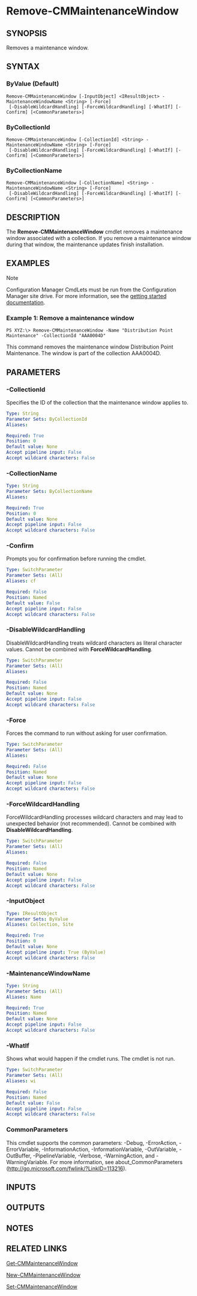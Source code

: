 ﻿---
external help file: AdminUI.PS.Collections.dll-Help.xml
ms.assetid: 64883A65-5691-40B6-B8DE-C2DE4EDEEB23
online version: https://go.microsoft.com/fwlink/?linkid=834126
schema: 2.0.0
---

# Remove-CMMaintenanceWindow

## SYNOPSIS
Removes a maintenance window.

## SYNTAX

### ByValue (Default)
```
Remove-CMMaintenanceWindow [-InputObject] <IResultObject> -MaintenanceWindowName <String> [-Force]
 [-DisableWildcardHandling] [-ForceWildcardHandling] [-WhatIf] [-Confirm] [<CommonParameters>]
```

### ByCollectionId
```
Remove-CMMaintenanceWindow [-CollectionId] <String> -MaintenanceWindowName <String> [-Force]
 [-DisableWildcardHandling] [-ForceWildcardHandling] [-WhatIf] [-Confirm] [<CommonParameters>]
```

### ByCollectionName
```
Remove-CMMaintenanceWindow [-CollectionName] <String> -MaintenanceWindowName <String> [-Force]
 [-DisableWildcardHandling] [-ForceWildcardHandling] [-WhatIf] [-Confirm] [<CommonParameters>]
```

## DESCRIPTION
The **Remove-CMMaintenanceWindow** cmdlet removes a maintenance window associated with a collection.
If you remove a maintenance window during that window, the maintenance updates finish installation.

## EXAMPLES

> [!NOTE]
> Configuration Manager CmdLets must be run from the Configuration Manager site drive. For more information, see the [getting started documentation](https://docs.microsoft.com/powershell/sccm/overview).


### Example 1: Remove a maintenance window
```
PS XYZ:\> Remove-CMMaintenanceWindow -Name "Distribution Point Maintenance" -CollectionId "AAA0004D"
```

This command removes the maintenance window Distribution Point Maintenance.
The window is part of the collection AAA0004D.

## PARAMETERS

### -CollectionId
Specifies the ID of the collection that the maintenance window applies to.

```yaml
Type: String
Parameter Sets: ByCollectionId
Aliases: 

Required: True
Position: 0
Default value: None
Accept pipeline input: False
Accept wildcard characters: False
```

### -CollectionName
```yaml
Type: String
Parameter Sets: ByCollectionName
Aliases: 

Required: True
Position: 0
Default value: None
Accept pipeline input: False
Accept wildcard characters: False
```

### -Confirm
Prompts you for confirmation before running the cmdlet.

```yaml
Type: SwitchParameter
Parameter Sets: (All)
Aliases: cf

Required: False
Position: Named
Default value: False
Accept pipeline input: False
Accept wildcard characters: False
```

### -DisableWildcardHandling
DisableWildcardHandling treats wildcard characters as literal character values. Cannot be combined with **ForceWildcardHandling**.

```yaml
Type: SwitchParameter
Parameter Sets: (All)
Aliases: 

Required: False
Position: Named
Default value: None
Accept pipeline input: False
Accept wildcard characters: False
```

### -Force
Forces the command to run without asking for user confirmation.

```yaml
Type: SwitchParameter
Parameter Sets: (All)
Aliases: 

Required: False
Position: Named
Default value: None
Accept pipeline input: False
Accept wildcard characters: False
```

### -ForceWildcardHandling
ForceWildcardHandling processes wildcard characters and may lead to unexpected behavior (not recommended). Cannot be combined with **DisableWildcardHandling**.

```yaml
Type: SwitchParameter
Parameter Sets: (All)
Aliases: 

Required: False
Position: Named
Default value: None
Accept pipeline input: False
Accept wildcard characters: False
```

### -InputObject
 

```yaml
Type: IResultObject
Parameter Sets: ByValue
Aliases: Collection, Site

Required: True
Position: 0
Default value: None
Accept pipeline input: True (ByValue)
Accept wildcard characters: False
```

### -MaintenanceWindowName
```yaml
Type: String
Parameter Sets: (All)
Aliases: Name

Required: True
Position: Named
Default value: None
Accept pipeline input: False
Accept wildcard characters: False
```

### -WhatIf
Shows what would happen if the cmdlet runs.
The cmdlet is not run.

```yaml
Type: SwitchParameter
Parameter Sets: (All)
Aliases: wi

Required: False
Position: Named
Default value: False
Accept pipeline input: False
Accept wildcard characters: False
```

### CommonParameters
This cmdlet supports the common parameters: -Debug, -ErrorAction, -ErrorVariable, -InformationAction, -InformationVariable, -OutVariable, -OutBuffer, -PipelineVariable, -Verbose, -WarningAction, and -WarningVariable. For more information, see about_CommonParameters (http://go.microsoft.com/fwlink/?LinkID=113216).

## INPUTS

## OUTPUTS

## NOTES

## RELATED LINKS

[Get-CMMaintenanceWindow](Get-CMMaintenanceWindow.md)

[New-CMMaintenanceWindow](New-CMMaintenanceWindow.md)

[Set-CMMaintenanceWindow](Set-CMMaintenanceWindow.md)


